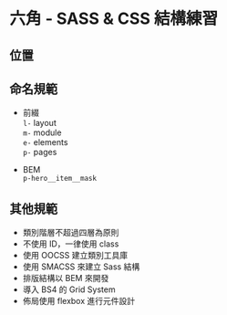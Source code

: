 # 六角 - SASS & CSS 結構練習 

## 位置

## 命名規範
  * 前綴  
    `l-` layout  
    `m-` module  
    `e-` elements  
    `p-` pages    
      
  * BEM   
    `p-hero__item__mask`
    
## 其他規範
  * 類別階層不超過四層為原則
  * 不使用 ID，一律使用 class
  * 使用 OOCSS 建立類別工具庫
  * 使用 SMACSS 來建立 Sass 結構
  * 排版結構以 BEM 來開發
  * 導入 BS4 的 Grid System
  * 佈局使用 flexbox 進行元件設計
